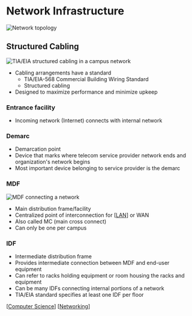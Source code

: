 # Network Infrastructure

![Network topology](/assets/second-brain/2020-09-14-10-20-59.png)

## Structured Cabling

![TIA/EIA structured cabling in a campus network](/assets/second-brain/2020-09-14-09-39-50.png)

- Cabling arrangements have a standard
  - TIA/EIA-568 Commercial Building Wiring Standard
  - Structured cabling
- Designed to maximize performance and minimize upkeep

### Entrance facility

- Incoming network (Internet) connects with internal network

### Demarc

- Demarcation point
- Device that marks where telecom service provider network ends and organization's network begins
- Most important device belonging to service provider is the demarc

### MDF

![MDF connecting a network](/assets/second-brain/2020-09-14-10-35-13.png)

- Main distribution frame/facility
- Centralized point of interconnection for [[LAN]] or WAN
- Also called MC (main cross connect)
- Can only be one per campus

### IDF

- Intermediate distribution frame
- Provides intermediate connection between MDF and end-user equipment
- Can refer to racks holding equipment or room housing the racks and equipment
- Can be many IDFs connecting internal portions of a network
- TIA/EIA standard specifies at least one IDF per floor

[[Computer Science]] [[Networking]]

[//begin]: # "Autogenerated link references for markdown compatibility"
[LAN]: lan "LAN (Local Area Network)"
[Computer Science]: computer-science "Computer Science"
[Networking]: networking "Networking"
[//end]: # "Autogenerated link references"
